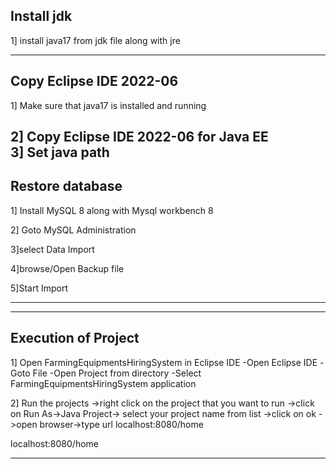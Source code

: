 Install jdk
-----------------------------------------------------------------

1] install java17  from jdk file along with jre


-----------------------------------------------------------------
Copy Eclipse IDE 2022-06
-----------------------------------------------------------------

1] Make sure that java17 is installed and running 

2] Copy Eclipse IDE 2022-06 for Java EE  
3] Set java path
----------------------------------------------------------------
Restore database
----------------------------------------------------------------
1] Install MySQL 8 along with Mysql workbench 8 

2] Goto MySQL Administration

3]select Data Import

4]browse/Open Backup file 

5]Start Import


----------------------------------------------------------------
 
-----------------------------------------------------------------  
Execution of Project
-----------------------------------------------------------------
1] Open  FarmingEquipmentsHiringSystem in Eclipse IDE
	-Open Eclipse IDE
	-Goto File
	-Open Project from directory
	-Select FarmingEquipmentsHiringSystem application

 
2] Run the projects
	->right click on the project that you want to run
	->click on Run As->Java Project-> select your project name from list 
	->click on ok
	->open browser->type url localhost:8080/home 

localhost:8080/home
 
----------------------------------------------------------------

